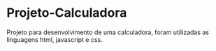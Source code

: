 # Projeto-Calculadora

Projeto para desenvolvimento de uma calculadora, foram utilizadas as linguagens html, javascript e css.
